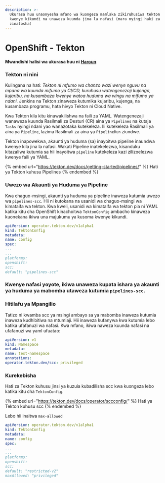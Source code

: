 ```yaml
---
description: >-
  Ukurasa huu unaonyesha mfano wa kuongeza mamlaka zikiruhusiwa tekton imewekwa
  kwenye kikundi na unaweza kuunda jina la nafasi (mara nyingi haki za kuhariri
  zinatosha)
---
```


# OpenShift - Tekton

**Mwandishi halisi wa ukurasa huu ni** [**Haroun**](www.linkedin.com/in/haroun-al-mounayar-571830211)

### Tekton ni nini

Kulingana na hati: _Tekton ni mfumo wa chanzo wazi wenye nguvu na mpana wa kuunda mifumo ya CI/CD, kuruhusu watengenezaji kujenga, kujaribu, na kusambaza kwenye watoa huduma wa wingu na mifumo ya ndani._ Jenkins na Tekton zinaweza kutumika kujaribu, kujenga, na kusambaza programu, hata hivyo Tekton ni Cloud Native.&#x20;

Kwa Tekton kila kitu kinawakilishwa na faili za YAML. Watengenezaji wanaweza kuunda Rasilmali za Desturi (CR) aina ya `Pipelines` na kutaja `Tasks` nyingi ndani yao wanazotaka kutekeleza. Ili kutekeleza Rasilmali ya aina ya `Pipeline`, lazima Rasilmali za aina ya `PipelineRun` ziundwe.

Tekton inapowekwa, akaunti ya huduma (sa) inayoitwa pipeline inaundwa kwenye kila jina la nafasi. Wakati Pipeline inatekelezwa, kisanduku kitazaliwa kutumia sa hii inayoitwa `pipeline` kutekeleza kazi zilizoelezwa kwenye faili ya YAML.

{% embed url="https://tekton.dev/docs/getting-started/pipelines/" %}
Hati ya Tekton kuhusu Pipelines
{% endembed %}

### Uwezo wa Akaunti ya Huduma ya Pipeline

Kwa chaguo-msingi, akaunti ya huduma ya pipeline inaweza kutumia uwezo wa `pipelines-scc`. Hii ni kutokana na usanidi wa chaguo-msingi wa kimataifa wa tekton. Kwa kweli, usanidi wa kimataifa wa tekton pia ni YAML katika kitu cha OpenShift kinachoitwa `TektonConfig` ambacho kinaweza kuonekana ikiwa una majukumu ya kusoma kwenye kikundi.
```yaml
apiVersion: operator.tekton.dev/v1alpha1
kind: TektonConfig
metadata:
name: config
spec:
...
...
platforms:
openshift:
scc:
default: "pipelines-scc"
```
### Kwenye nafasi yoyote, ikiwa unaweza kupata ishara ya akaunti ya huduma ya mabomba utaweza kutumia `pipelines-scc`.

### Hitilafu ya Mpangilio

Tatizo ni kwamba scc ya msingi ambayo sa ya mabomba inaweza kutumia inaweza kudhibitiwa na mtumiaji. Hii inaweza kufanywa kwa kutumia lebo katika ufafanuzi wa nafasi. Kwa mfano, ikiwa naweza kuunda nafasi na ufafanuzi wa yaml ufuatao:
```yaml
apiVersion: v1
kind: Namespace
metadata:
name: test-namespace
annotations:
operator.tekton.dev/scc: privileged
```
### Kurekebisha

Hati za Tekton kuhusu jinsi ya kuzuia kubadilisha scc kwa kuongeza lebo katika kitu cha `TektonConfig`.

{% embed url="https://tekton.dev/docs/operator/sccconfig/" %}
Hati ya Tekton kuhusu scc
{% endembed %}

Lebo hii inaitwa `max-allowed`
```yaml
apiVersion: operator.tekton.dev/v1alpha1
kind: TektonConfig
metadata:
name: config
spec:
...
...
platforms:
openshift:
scc:
default: "restricted-v2"
maxAllowed: "privileged"
```


